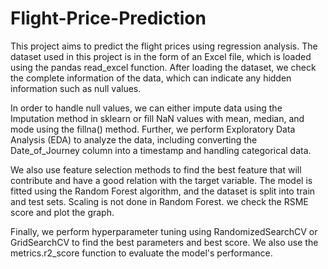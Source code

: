 # Flight-Price-Prediction

This project aims to predict the flight prices using regression analysis. The dataset used in this project is in the form of an Excel file, 
which is loaded using the pandas read_excel function. After loading the dataset, we check the complete information of the data, which can indicate 
any hidden information such as null values.

In order to handle null values, we can either impute data using the Imputation method in sklearn or fill NaN values with mean, median, and mode using the fillna() method. Further, we perform Exploratory Data Analysis (EDA) to analyze the data, including converting the Date_of_Journey column into a timestamp and handling categorical data.

We also use feature selection methods to find the best feature that will contribute and have a good relation with the target variable. The model is fitted using the Random Forest algorithm, and the dataset is split into train and test sets. Scaling is not done in Random Forest. we check the RSME score and plot the graph.

Finally, we perform hyperparameter tuning using RandomizedSearchCV or GridSearchCV to find the best parameters and best score. We also use the metrics.r2_score function to evaluate the model's performance.
